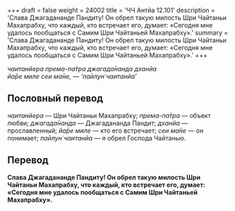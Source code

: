 +++
draft = false
weight = 24002
title = 'ЧЧ Антйа 12.101'
description = 'Слава Джагадананде Пандиту! Он обрел такую милость Шри Чайтаньи Махапрабху, что каждый, кто встречает его, думает: «Сегодня мне удалось пообщаться с Самим Шри Чайтаньей Махапрабху».'
summary = 'Слава Джагадананде Пандиту! Он обрел такую милость Шри Чайтаньи Махапрабху, что каждый, кто встречает его, думает: «Сегодня мне удалось пообщаться с Самим Шри Чайтаньей Махапрабху».'
+++

_чаитанйера према-па̄тра джагада̄нанда дханйа  
йа̄ре миле сеи ма̄не, — ‘па̄илун̇ чаитанйа’_

## Пословный перевод

_чаитанйера_ — Шри Чайтаньи Махапрабху; _према_\-_па̄тра_ — объект любви; _джагада̄нанда_ — Джагадананда Пандит; _дханйа_ — прославленный; _йа̄ре_ _миле_ — кто его встречает; _сеи_ _ма̄не_ — он понимает; _па̄илун̇_ _чаитанйа_ — я обрел Господа Чайтанью.

## Перевод

**Слава Джагадананде Пандиту! Он обрел такую милость Шри Чайтаньи Махапрабху, что каждый, кто встречает его, думает: «Сегодня мне удалось пообщаться с Самим Шри Чайтаньей Махапрабху».**
